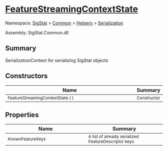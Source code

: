 # [FeatureStreamingContextState](./FeatureStreamingContextState.md)

Namespace: [SigStat]() > [Common](./../../README.md) > [Helpers](./../README.md) > [Serialization](./README.md)

Assembly: SigStat.Common.dll

## Summary
SerializationContext for serializing SigStat objects

## Constructors

| Name | Summary | 
| --- | --- | 
| <img width=200/> <sub>FeatureStreamingContextState (  )</sub>| <sub>Constructor</sub>| <br>


## Properties

| Name | Summary | 
| --- | --- | 
| <img width=200/> <sub>KnownFeatureKeys</sub>| <sub>A list of already serialized FeatureDescriptor keys</sub>| <br>


